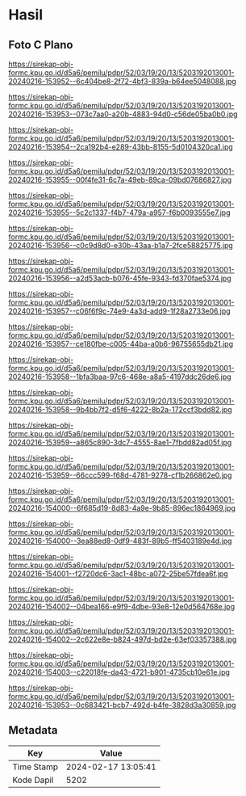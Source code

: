 # Hasil

## Foto C Plano

https://sirekap-obj-formc.kpu.go.id/d5a6/pemilu/pdpr/52/03/19/20/13/5203192013001-20240216-153952--6c404be8-2f72-4bf3-839a-b64ee5048088.jpg

https://sirekap-obj-formc.kpu.go.id/d5a6/pemilu/pdpr/52/03/19/20/13/5203192013001-20240216-153953--073c7aa0-a20b-4883-94d0-c56de05ba0b0.jpg

https://sirekap-obj-formc.kpu.go.id/d5a6/pemilu/pdpr/52/03/19/20/13/5203192013001-20240216-153954--2ca192b4-e289-43bb-8155-5d0104320ca1.jpg

https://sirekap-obj-formc.kpu.go.id/d5a6/pemilu/pdpr/52/03/19/20/13/5203192013001-20240216-153955--00f4fe31-6c7a-49eb-89ca-09bd07686827.jpg

https://sirekap-obj-formc.kpu.go.id/d5a6/pemilu/pdpr/52/03/19/20/13/5203192013001-20240216-153955--5c2c1337-f4b7-479a-a957-f6b0093555e7.jpg

https://sirekap-obj-formc.kpu.go.id/d5a6/pemilu/pdpr/52/03/19/20/13/5203192013001-20240216-153956--c0c9d8d0-e30b-43aa-b1a7-2fce58825775.jpg

https://sirekap-obj-formc.kpu.go.id/d5a6/pemilu/pdpr/52/03/19/20/13/5203192013001-20240216-153956--a2d53acb-b076-45fe-9343-fd370fae5374.jpg

https://sirekap-obj-formc.kpu.go.id/d5a6/pemilu/pdpr/52/03/19/20/13/5203192013001-20240216-153957--c06f6f9c-74e9-4a3d-add9-1f28a2733e06.jpg

https://sirekap-obj-formc.kpu.go.id/d5a6/pemilu/pdpr/52/03/19/20/13/5203192013001-20240216-153957--ce180fbe-c005-44ba-a0b6-96755655db21.jpg

https://sirekap-obj-formc.kpu.go.id/d5a6/pemilu/pdpr/52/03/19/20/13/5203192013001-20240216-153958--1bfa3baa-97c6-468e-a8a5-4197ddc26de6.jpg

https://sirekap-obj-formc.kpu.go.id/d5a6/pemilu/pdpr/52/03/19/20/13/5203192013001-20240216-153958--9b4bb7f2-d5f6-4222-8b2a-172ccf3bdd82.jpg

https://sirekap-obj-formc.kpu.go.id/d5a6/pemilu/pdpr/52/03/19/20/13/5203192013001-20240216-153959--a865c890-3dc7-4555-8ae1-7fbdd82ad05f.jpg

https://sirekap-obj-formc.kpu.go.id/d5a6/pemilu/pdpr/52/03/19/20/13/5203192013001-20240216-153959--66ccc599-f68d-4781-9278-cf1b266862e0.jpg

https://sirekap-obj-formc.kpu.go.id/d5a6/pemilu/pdpr/52/03/19/20/13/5203192013001-20240216-154000--6f685d19-8d83-4a9e-9b85-896ec1864969.jpg

https://sirekap-obj-formc.kpu.go.id/d5a6/pemilu/pdpr/52/03/19/20/13/5203192013001-20240216-154000--3ea88ed8-0df9-483f-89b5-ff5403189e4d.jpg

https://sirekap-obj-formc.kpu.go.id/d5a6/pemilu/pdpr/52/03/19/20/13/5203192013001-20240216-154001--f2720dc6-3ac1-48bc-a072-25be57fdea6f.jpg

https://sirekap-obj-formc.kpu.go.id/d5a6/pemilu/pdpr/52/03/19/20/13/5203192013001-20240216-154002--04bea166-e9f9-4dbe-93e8-12e0d564768e.jpg

https://sirekap-obj-formc.kpu.go.id/d5a6/pemilu/pdpr/52/03/19/20/13/5203192013001-20240216-154002--2c622e8e-b824-497d-bd2e-63ef03357388.jpg

https://sirekap-obj-formc.kpu.go.id/d5a6/pemilu/pdpr/52/03/19/20/13/5203192013001-20240216-154003--c22018fe-da43-4721-b901-4735cb10e61e.jpg

https://sirekap-obj-formc.kpu.go.id/d5a6/pemilu/pdpr/52/03/19/20/13/5203192013001-20240216-153953--0c683421-bcb7-492d-b4fe-3828d3a30859.jpg


## Metadata

| Key        | Value               |
| ---------- | ------------------- |
| Time Stamp | 2024-02-17 13:05:41 |
| Kode Dapil | 5202                |



